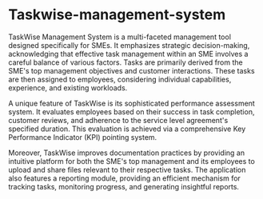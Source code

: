 # Taskwise-management-system

TaskWise Management System is a multi-faceted management tool designed specifically for SMEs. It emphasizes strategic decision-making, acknowledging that effective task management within an SME involves a careful balance of various factors. Tasks are primarily derived from the SME's top management objectives and customer interactions. These tasks are then assigned to employees, considering individual capabilities, experience, and existing workloads.

A unique feature of TaskWise is its sophisticated performance assessment system. It evaluates employees based on their success in task completion, customer reviews, and adherence to the service level agreement's specified duration. This evaluation is achieved via a comprehensive Key Performance Indicator (KPI) pointing system.

Moreover, TaskWise improves documentation practices by providing an intuitive platform for both the SME's top management and its employees to upload and share files relevant to their respective tasks. The application also features a reporting module, providing an efficient mechanism for tracking tasks, monitoring progress, and generating insightful reports.    
